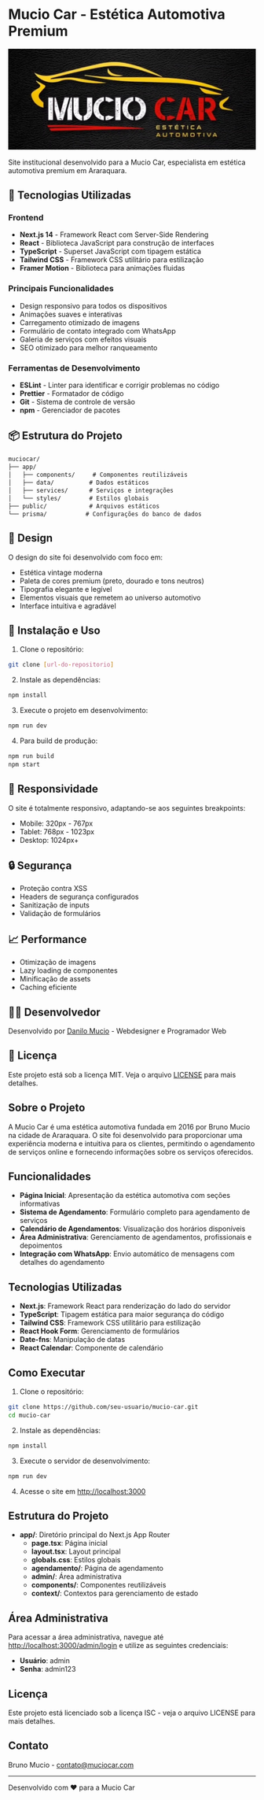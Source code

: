 # Mucio Car - Estética Automotiva Premium

![Mucio Car Logo](public/images/logo/Gemini_Generated_Image_aqzr79aqzr79aqzr.jpg)

Site institucional desenvolvido para a Mucio Car, especialista em estética automotiva premium em Araraquara.

## 🚀 Tecnologias Utilizadas

### Frontend
- **Next.js 14** - Framework React com Server-Side Rendering
- **React** - Biblioteca JavaScript para construção de interfaces
- **TypeScript** - Superset JavaScript com tipagem estática
- **Tailwind CSS** - Framework CSS utilitário para estilização
- **Framer Motion** - Biblioteca para animações fluidas

### Principais Funcionalidades
- Design responsivo para todos os dispositivos
- Animações suaves e interativas
- Carregamento otimizado de imagens
- Formulário de contato integrado com WhatsApp
- Galeria de serviços com efeitos visuais
- SEO otimizado para melhor ranqueamento

### Ferramentas de Desenvolvimento
- **ESLint** - Linter para identificar e corrigir problemas no código
- **Prettier** - Formatador de código
- **Git** - Sistema de controle de versão
- **npm** - Gerenciador de pacotes

## 📦 Estrutura do Projeto

```
muciocar/
├── app/
│   ├── components/     # Componentes reutilizáveis
│   ├── data/          # Dados estáticos
│   ├── services/      # Serviços e integrações
│   └── styles/        # Estilos globais
├── public/            # Arquivos estáticos
└── prisma/           # Configurações do banco de dados
```

## 🎨 Design

O design do site foi desenvolvido com foco em:
- Estética vintage moderna
- Paleta de cores premium (preto, dourado e tons neutros)
- Tipografia elegante e legível
- Elementos visuais que remetem ao universo automotivo
- Interface intuitiva e agradável

## 🔧 Instalação e Uso

1. Clone o repositório:
```bash
git clone [url-do-repositorio]
```

2. Instale as dependências:
```bash
npm install
```

3. Execute o projeto em desenvolvimento:
```bash
npm run dev
```

4. Para build de produção:
```bash
npm run build
npm start
```

## 📱 Responsividade

O site é totalmente responsivo, adaptando-se aos seguintes breakpoints:
- Mobile: 320px - 767px
- Tablet: 768px - 1023px
- Desktop: 1024px+

## 🔒 Segurança

- Proteção contra XSS
- Headers de segurança configurados
- Sanitização de inputs
- Validação de formulários

## 📈 Performance

- Otimização de imagens
- Lazy loading de componentes
- Minificação de assets
- Caching eficiente

## 👨‍💻 Desenvolvedor

Desenvolvido por [Danilo Mucio](https://wa.me/5516997452118) - Webdesigner e Programador Web

## 📄 Licença

Este projeto está sob a licença MIT. Veja o arquivo [LICENSE](LICENSE) para mais detalhes.

## Sobre o Projeto

A Mucio Car é uma estética automotiva fundada em 2016 por Bruno Mucio na cidade de Araraquara. O site foi desenvolvido para proporcionar uma experiência moderna e intuitiva para os clientes, permitindo o agendamento de serviços online e fornecendo informações sobre os serviços oferecidos.

## Funcionalidades

- **Página Inicial**: Apresentação da estética automotiva com seções informativas
- **Sistema de Agendamento**: Formulário completo para agendamento de serviços
- **Calendário de Agendamentos**: Visualização dos horários disponíveis
- **Área Administrativa**: Gerenciamento de agendamentos, profissionais e depoimentos
- **Integração com WhatsApp**: Envio automático de mensagens com detalhes do agendamento

## Tecnologias Utilizadas

- **Next.js**: Framework React para renderização do lado do servidor
- **TypeScript**: Tipagem estática para maior segurança do código
- **Tailwind CSS**: Framework CSS utilitário para estilização
- **React Hook Form**: Gerenciamento de formulários
- **Date-fns**: Manipulação de datas
- **React Calendar**: Componente de calendário

## Como Executar

1. Clone o repositório:
```bash
git clone https://github.com/seu-usuario/mucio-car.git
cd mucio-car
```

2. Instale as dependências:
```bash
npm install
```

3. Execute o servidor de desenvolvimento:
```bash
npm run dev
```

4. Acesse o site em [http://localhost:3000](http://localhost:3000)

## Estrutura do Projeto

- **app/**: Diretório principal do Next.js App Router
  - **page.tsx**: Página inicial
  - **layout.tsx**: Layout principal
  - **globals.css**: Estilos globais
  - **agendamento/**: Página de agendamento
  - **admin/**: Área administrativa
  - **components/**: Componentes reutilizáveis
  - **context/**: Contextos para gerenciamento de estado

## Área Administrativa

Para acessar a área administrativa, navegue até [http://localhost:3000/admin/login](http://localhost:3000/admin/login) e utilize as seguintes credenciais:

- **Usuário**: admin
- **Senha**: admin123

## Licença

Este projeto está licenciado sob a licença ISC - veja o arquivo LICENSE para mais detalhes.

## Contato

Bruno Mucio - contato@muciocar.com

---

Desenvolvido com ❤️ para a Mucio Car 